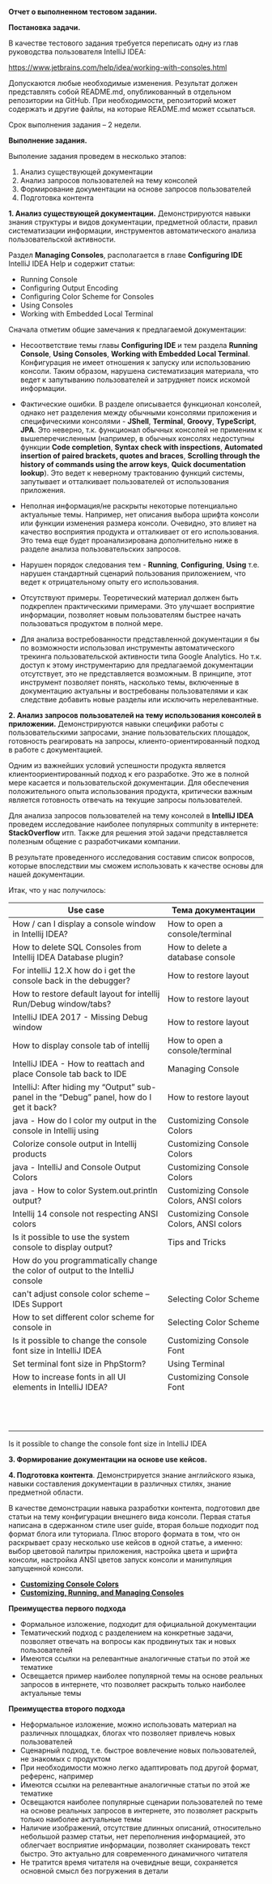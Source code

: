 **Отчет о выполненном тестовом задании.**

**Постановка задачи.**

В качестве тестового задания требуется переписать одну из глав руководства пользователя IntelliJ IDEA:

https://www.jetbrains.com/help/idea/working-with-consoles.html

Допускаются любые необходимые изменения. Результат должен представлять собой README.md, опубликованный в отдельном репозитории на GitHub. При необходимости, репозиторий может содержать и другие файлы, на которые README.md может ссылаться.

Срок выполнения задания – 2 недели.

**Выполнение задания.**

Выполение задания проведем в несколько этапов:

 1. Анализ существующей документации
 2. Анализ запросов пользователей на тему консолей
 3. Формирование документации на основе запросов пользователей
 4. Подготовка контента

**1. Анализ существующей документации.** Демонстрируются навыки знания структуры и видов документации, предметной области, правил систематизации информации, инструментов автоматического анализа пользовательской активности.

Раздел **Managing Consoles**, располагается в главе **Configuring IDE** IntelliJ IDEA Help и содержит статьи:

 - Running Console
 - Configuring Output Encoding
 - Configuring Color Scheme for Consoles
 - Using Consoles
 - Working with Embedded Local Terminal

Сначала отметим общие замечания к предлагаемой документации:

 - Несоответствие темы главы **Configuring IDE** и тем раздела **Running Console**, **Using Consoles**, **Working with Embedded Local Terminal**. Конфигурация не имеет отношения к запуску или использованию консоли. Таким образом, нарушена систематизация материала, что ведет к запутыванию пользователей  и затрудняет поиск искомой информации.
 
 - Фактические ошибки. В разделе описывается функционал консолей, однако нет разделения между обычными консолями приложения и специфическими консолями - **JShell**, **Terminal**, **Groovy**, **TypeScript**, **JPA**. Это неверно, т.к. функционал обычных консолей не применим к вышеперечисленным (например, в обычных консолях недоступны функции **Code completion**, **Syntax check with inspections**, **Automated insertion of paired brackets, quotes and braces**, **Scrolling through the history of commands using the arrow keys**, **Quick documentation lookup**). Это ведет к неверному трактованию функций системы, запутывает и отталкивает пользователей от использования приложения.
 
 - Неполная информация/не раскрыты некоторые потенциально актуальные темы. Например, нет описания выбора шрифта консоли или функции изменения размера консоли. Очевидно, это влияет на качество восприятия продукта и отталкивает от его использования. Это тема еще будет проанализирована дополнительно ниже в разделе анализа пользовательских запросов. 
 
 - Нарушен порядок следования тем - **Running**, **Configuring**, **Using** т.е. нарушен стандартный сценарий пользования приложением, что ведет к отрицательному опыту его использования.
 
 - Отсутствуют примеры. Теоретический материал должен быть подкреплен практическими примерами. Это улучшает восприятие информации, позволяет новым пользователям быстрее начать пользоваться продуктом в полной мере. 
 
 - Для анализа востребованности представленной документации я бы по возможности использовал инструменты автоматического трекинга пользовательской активности типа Google Analytics. Но т.к. доступ к этому инструментарию для предлагаемой документации отсутствует, это не представляется возможным. В принципе, этот инструмент позволяет понять, насколько темы, включенные в документацию актуальны и востребованы пользователями и как следствие добавить новые разделы или исключить нерелевантные.


**2. Анализ запросов пользователей на тему использования консолей в приложении.** Демонстрируются навыки специфики работы с пользовательскими запросами, знание пользовательских площадок, готовность реагировать на запросы, клиенто-ориентированный подход в работе с документацией.

Одним из важнейших условий успешности продукта является клиентоориентированный подход к его разработке. Это же в полной мере касается и пользовательской документации. Для обеспечения положительного опыта использования продукта, критически важным является готовность отвечать на текущие запросы пользователей. 

Для анализа запросов пользователей на тему консолей в **IntelliJ IDEA** проведем исследование наиболее популярных community в интернете: **StackOverflow** итп. Также для решения этой задачи представляется полезным общение с разработчиками компании.

В результате проведенного исследования составим список вопросов, которые впоследствии мы сможем использовать к качестве основы для нашей документации.

Итак, что у нас получилось:


| Use case | Тема документации |
|--|--|
| How / can I display a console window in Intellij IDEA? | How to open a console/terminal |
| How to delete SQL Consoles from Intellij IDEA Database plugin? | How to delete a database console |
| For intelliJ 12.X how do i get the console back in the debugger? | How to restore layout |
| How to restore default layout for intellij Run/Debug window/tabs? | How to restore layout |
| IntelliJ IDEA 2017 - Missing Debug window | How to restore layout |
| How to display console tab of intellij | How to open a console/terminal |
| IntelliJ IDEA - How to reattach and place Console tab back to IDE | Managing Console |
| IntelliJ: After hiding my “Output” sub-panel in the “Debug” panel, how do I get it back? | How to restore layout |
| java - How do I color my output in the console in Intellij using | Customizing Console Colors |
| Colorize console output in Intellij products | Customizing Console Colors  |
| java - IntelliJ and Console Output Colors | Customizing Console Colors |
| java - How to color System.out.println output?  | Customizing Console Colors, ANSI colors  |
| Intellij 14 console not respecting ANSI colors  | Customizing Console Colors, ANSI colors |
| Is it possible to use the system console to display output? | Tips and Tricks |
| How do you programmatically change the color of output to the IntelliJ console  |   |
| can't adjust console color scheme – IDEs Support | Selecting Color Scheme |
| How to set different color scheme for console in | Selecting Color Scheme |
| Is it possible to change the console font size in IntelliJ IDEA | Customizing Console Font |
| Set terminal font size in PhpStorm? | Using Terminal |
| How to increase fonts in all UI elements in IntelliJ IDEA? | Customizing Console Font |
| | |
| | |
| | |
| | |
| | |
| | |
| | |
| | |
| | |
| | |
| | |
| | |

Is it possible to change the console font size in IntelliJ IDEA

**3. Формирование документации на основе use кейсов.**

**4. Подготовка контента**. Демонстрируется знание английского языка, навыки составления документации в различных стилях, знание предметной области.

В качестве демонстрации навыка разработки контента, подготовил две статьи на тему конфигурации внешнего вида консоли. Первая статья написана в сдержанном стиле user guide, вторая больше подходит под формат блога или туториала. Плюс второго формата в том, что он раскрывает сразу несколько use кейсов в одной статье, а именно: выбор цветовой палитры приложения, настройка цвета и шрифта консоли, настройка ANSI цветов запуск консоли и манипуляция запущенной консоли.

 - **[Customizing Console Colors](https://github.com/DmitryBondarenko1/solid-spoon/blob/master/ConsoleColor.md)** 
 - **[Customizing, Running, and Managing Consoles](https://github.com/DmitryBondarenko1/solid-spoon/blob/master/Console.md)** 

**Преимущества первого подхода**

 - Формальное изложение, подходит для официальной документации
 - Тематический подход с разделением на конкретные задачи, позволяет отвечать на вопросы как продвинутых так и новых пользователей
 - Имеются ссылки на релевантные аналогичные статьи по этой же тематике
 - Освещается пример наиболее популярной темы на основе реальных запросов в интернете, что позволяет раскрыть только наиболее актуальные темы

**Преимущества второго подхода**

 - Неформальное изложение, можно использовать материал на различных площадках, блогах что позволяет привлечь новых пользователей
 - Сценарный подход, т.е. быстрое вовлечение новых пользователей, не знакомых с продуктом
 - При необходимости можно легко адаптировать под другой формат, референс, например
 - Имеются ссылки на релевантные аналогичные статьи по этой же тематике
 - Освещаются наиболее популярные сценарии пользователей по теме на основе реальных запросов в интернете, это позволяет раскрыть только наиболее актуальные темы
 - Наличие изображений, отсутствие длинных описаний, относительно небольшой размер статьи, нет переполнения информацией, это облегчает восприятие информации, позволяет сканировать текст быстро. Это актуально для современного динамичного читателя
 - Не тратится время читателя на очевидные вещи, сохраняется основной смысл без погружения в детали
















  
